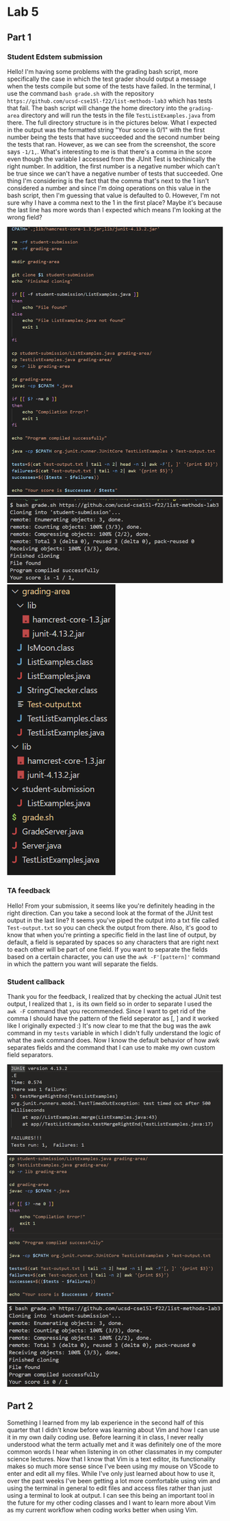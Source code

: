 # Lab 5
## Part 1
### Student Edstem submission
Hello! I'm having some problems with the grading bash script, more specifically the case in which the test grader should output a message when the tests compile but some of the tests have failed. In the terminal, I use the command `bash grade.sh` with the repository `https://github.com/ucsd-cse15l-f22/list-methods-lab3` which has tests that fail. The bash script will change the home directory into the `grading-area` directory and will run the tests in the file `TestListExamples.java` from there. The full directory structure is in the pictures below. What I expected in the output was the formatted string "Your score is 0/1" with the first number being the tests that have succeeded and the second number being the tests that ran. However, as we can see from the screenshot, the score says `-1/1,`. What's interesting to me is that there's a comma in the score even though the variable I accessed from the JUnit Test is techinically the right number. In addition, the first number is a negative number which can't be true since we can't have a negative number of tests that succeeded. One thing I'm considering is the fact that the comma that's next to the 1 isn't considered a number and since I'm doing operations on this value in the bash script, then I'm guessing that value is defaulted to 0. However, I'm not sure why I have a comma next to the 1 in the first place? Maybe it's because the last line has more words than I expected which means I'm looking at the wrong field?

![Image](GradeSh.png)
![Image](Lab5BugOutput.png)
![Image](TestStructure.png)

### TA feedback
Hello! From your submission, it seems like you're definitely heading in the right direction. Can you take a second look at the format of the JUnit test output in the last line? It seems you've piped the output into a txt file called `Test-output.txt` so you can check the output from there. Also, it's good to know that when you're printing a specific field in the last line of output, by default, a field is separated by spaces so any characters that are right next to each other will be part of one field. If you want to separate the fields based on a certain character, you can use the `awk -F'[pattern]'` command in which the pattern you want will separate the fields.

### Student callback
Thank you for the feedback, I realized that by checking the actual JUnit test output, I realized that `1,` is its own field so in order to separate I used the `awk -F` command that you recommended. Since I want to get rid of the comma I should have the pattern of the field seperator as [, ] and it worked like I originally expected :) It's now clear to me that the bug was the awk command in my `tests` variable in which I didn't fully understand the logic of what the awk command does. Now I know the default behavior of how awk separates fields and the command that I can use to make my own custom field separators.

![Image](Lab5TestOutput.png)
![Image](Lab5fixed.png)
![Image](Lab5fixedOutput.png)

## Part 2
Something I learned from my lab experience in the second half of this quarter that I didn't know before was learning about Vim and how I can use it in my own daily coding use. Before learning it in class, I never really understood what the term actually met and it was definitely one of the more common words I hear when listening in on other classmates in my computer science lectures. Now that I know that Vim is a text editor, its functionality makes so much more sense since I've been using my mouse on VScode to enter and edit all my files. While I've only just learned about how to use it, over the past weeks I've been getting a lot more comfortable using vim and using the terminal in general to edit files and access files rather than just using a terminal to look at output. I can see this being an important tool in the future for my other coding classes and I want to learn more about Vim as my current workflow when coding works better when using Vim.



